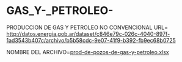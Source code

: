 # GAS_Y-_PETROLEO-
PRODUCCION DE GAS Y PETROLEO NO CONVENCIONAL
URL= http://datos.energia.gob.ar/dataset/c846e79c-026c-4040-897f-1ad3543b407c/archivo/b5b58cdc-9e07-41f9-b392-fb9ec68b0725

NOMBRE DEL ARCHIVO=[prod-de-pozos-de-gas-y-petroleo.xlsx](https://github.com/valentine75/GAS_Y-_PETROLEO-/files/11739816/prod-de-pozos-de-gas-y-petroleo.xlsx)
